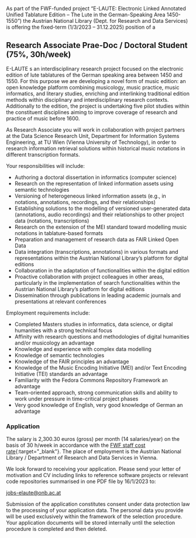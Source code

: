 As part of the FWF-funded project “E-LAUTE: Electronic Linked Annotated Unified Tablature Edition – The Lute in the German-Speaking Area 1450-1550”) the Austrian National Library (Dept. for Research and Data Services) is offering the fixed-term (1/3/2023 – 31.12.2025) position of a

## Research Associate Prae-Doc / Doctoral Student (75%, 30h/week)

E-LAUTE s an interdisciplinary research project focused on the electronic edition of lute tablatures of the German speaking area between 1450 and 1550. For this purpose we are developing a novel form of music edition: an open knowledge platform combining musicology, music practice, music informatics, and literary studies, enriching and interlinking traditional edition methods within disciplinary and interdisciplinary research contexts. Additionally to the edition, the project is undertaking five pilot studies within the constituent disciplines aiming to improve coverage of research and practice of music before 1600. 

As Research Associate you will work in collaboration with project partners at the Data Science Research Unit, Department for Information Systems Engineering, at TU Wien (Vienna University of Technology), in order to research information retrieval solutions within historical music notations in different transcription formats. 

Your responsibilities will include:

* Authoring a doctoral dissertation in informatics (computer science)
* Research on the representation of linked information assets using semantic technologies
* Versioning of heterogeneous linked information assets (e.g., in notations, annotations, recordings, and their relationships)
* Establishing solutions to the modelling of versioned user-generated data (annotations, audio recordings) and their relationships to other project data (notations, transcriptions)
* Research on the extension of the MEI standard toward modelling music notations in tablature-based formats
* Preparation and management of research data as FAIR Linked Open Data
* Data integration (transcriptions, annotations) in various formats and representations within the Austrian National Library’s platform for digital editions 
* Collaboration in the adaptation of functionalities within the digital edition
* Proactive collaboration with project colleagues in other areas, particularly in the implementation of search functionalities within the Austrian National Library’s platform for digital editions
* Dissemination through publications in leading academic journals and presentations at relevant conferences
 
Employment requirements include:

* Completed Masters studies in informatics, data science, or digital humanities with a strong technical focus
* Affinity with research questions and methodologies of digital humanities and/or musicology an advantage
* Knowledge and experience with complex data modelling
* Knowledge of semantic technologies
* Knowledge of the FAIR principles an advantage
* Knowledge of the Music Encoding Initiative (MEI) and/or Text Encoding Initiative (TEI) standards an advantage
* Familiarity with the Fedora Commons Repository Framework an advantage
* Team-oriented approach, strong communication skills and ability to work under pressure in time-critical project phases
* Very good knowledge of English, very good knowledge of German an advantage

### Application

The salary is 2,300.30 euros (gross) per month (14 salaries/year) on the basis of 30 h/week in accordance with the [FWF staff cost rate](https://www.fwf.ac.at/de/forschungsfoerderung/personalkostensaetze){:target="_blank"}. The place of employment is the Austrian National Library / Department of Research and Data Services in Vienna.

We look forward to receiving your application. Please send your letter of motivation and CV including links to reference software projects or relevant code repositories summarised in one PDF file by 16/1/2023 to: 

[jobs-elaute@onb.ac.at](mailto:jobs-elaute@onb.ac.at?subject=Application%20Research%20Associate%20DataModelling)

Submission of the application constitutes consent under data protection law to the processing of your application data. The personal data you provide will be used exclusively within the framework of the selection procedure. Your application documents will be stored internally until the selection procedure is completed and then deleted.

